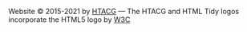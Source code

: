 

Website © 2015-2021 by [HTACG](http://www.htacg.org/)
&mdash;
The HTACG and HTML Tidy logos incorporate the HTML5 logo by [W3C](http://w3.org)

